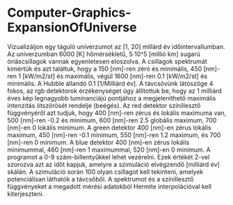 # Computer-Graphics-ExpansionOfUniverse

Vizualizáljon egy táguló univerzumot az [1, 20] millárd év időintervallumban. Az univerzumban 6000 [K] hőmérsékletű, 5∙10^5 [millió km] sugarú óriáscsillagok vannak egyenletesen eloszolva. A csillagok spektrumát kimértük és azt találtuk, hogy a 150 [nm]-ren zéró és minimális, 450 [nm]-ren 1 [kW/m2/st] és maximális, végül 1600 [nm]-ren 0.1 [kW/m2/st] és minimális. A Hubble állandó 0.1 [1/Milliárd év]. A távcsövünk látószöge 4 fokos, az rgb detektorok érzékenységet úgy állítottuk be, hogy az 1 milliárd éves kép legnagyobb luminanciájú pontjához a megjeleníthető maximális intenzitás ötszörösét rendelje (beégés). Az red detektor színillesztő függvényéről azt tudjuk, hogy 400 [nm]-ren zérus és lokális maximuma van, 500 [nm]-ren -0.2 és minimum, 600 [nm]-ren 2.5 globális maximum, 700 [nm]-en 0 lokális minimum. A green detektor 400 [nm]-en zérus lokális maximum, 450 [nm]-ren -0.1 minimum, 550 [nm]-ren 1.2 maximum, és 700 [nm]-ren 0 minimum. A blue detektor 400 [nm]-en zérus lokális minimummal, 460 [nm]-ren 1 maximummal, 520 [nm]-en 0 minimum.  A programot a 0-9 szám-billentyűkkel lehet vezérelni. Ezek értékét 2-vel szorozva azt az időt kapjuk, amelyre a szimuláció elvégzendő [milliárd év] skálán. A szimuláció során 100 olyan csillagot kell tekinteni, amelyek potenciálisan láthatók a távcsőből. A spektrumot és a színillesztő függvényeket a megadott mérési adatokból Hermite interpolációval kell kiterjeszteni.
